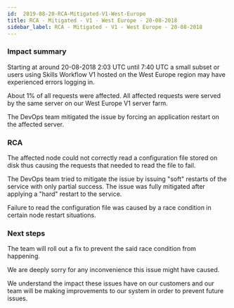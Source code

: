 ```yaml
---
id:  2019-08-20-RCA-Mitigated-V1-West-Europe
title: RCA - Mitigated - V1 - West Europe - 20-08-2018
sidebar_label: RCA - Mitigated - V1 - West Europe - 20-08-2018
---
```


### Impact summary

Starting at around 20-08-2018 2:03 UTC until 7:40 UTC a small subset or users using Skills Workflow V1 hosted on the West Europe region may have experienced errors logging in.

About 1% of all requests were affected. All affected requests were served by the same server on our West Europe V1 server farm.

The DevOps team mitigated the issue by forcing an application restart on the affected server.

### RCA

The affected node could not correctly read a configuration file stored on disk thus causing the requests that needed to read the file to fail.

The DevOps team tried to mitigate the issue by issuing "soft" restarts of the service with only partial success. The issue was fully mitigated after applying a "hard" restart to the service.

Failure to read the configuration file was caused by a race condition in certain node restart situations.

### Next steps

The team will roll out a fix to prevent the said race condition from happening.

We are deeply sorry for any inconvenience this issue might have caused.

We understand the impact these issues have on our customers and our team will be making improvements to our system in order to prevent future issues.